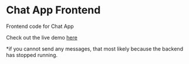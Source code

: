 # Chat App Frontend

Frontend code for Chat App

Check out the live demo [here](https://trusting-wright-f908e5.netlify.app)

*if you cannot send any messages, that most likely because the backend has stopped running. 
